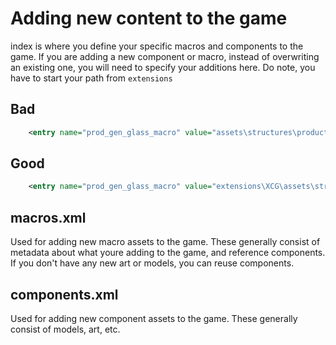 # Adding new content to the game
index is where you define your specific macros and components to the game. If you are adding a new component or macro, instead of overwriting an existing one, you will need to specify your additions here.  Do note, you have to start your path from `extensions`

## Bad

```xml
    <entry name="prod_gen_glass_macro" value="assets\structures\production\macros\prod_gen_glass_macro"/>
```

## Good
```xml
    <entry name="prod_gen_glass_macro" value="extensions\XCG\assets\structures\production\macros\prod_gen_glass_macro"/>
```

## macros.xml
Used for adding new macro assets to the game. These generally consist of metadata about what youre adding to the game, and reference components.  If you don't have any new art or models, you can reuse components.

## components.xml
Used for adding new component assets to the game.  These generally consist of models, art, etc.  
